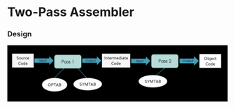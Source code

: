 # Two-Pass Assembler
### Design
![design](https://github.com/chaitanyakasaraneni/twopassassembler/blob/master/images/design.PNG "Design of Two pass assembler")

